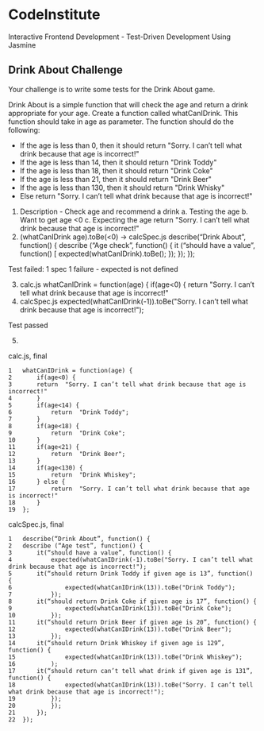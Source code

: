 # CodeInstitute

Interactive Frontend Development - Test-Driven Development Using Jasmine

## Drink About Challenge


Your challenge is to write some tests for the Drink About game.

Drink About is a simple function that will check the age and return a drink appropriate for your age. Create a function called whatCanIDrink. This function should take in age as parameter. The function should do the following:

-   If the age is less than 0, then it should return "Sorry. I can’t tell what drink because that age is incorrect!"
-   If the age is less than 14, then it should return "Drink Toddy"
-   If the age is less than 18, then it should return "Drink Coke"
-   If the age is less than 21, then it should return "Drink Beer"
-   If the age is less than 130, then it should return "Drink Whisky"
-   Else return "Sorry. I can’t tell what drink because that age is incorrect!"

1.  Description - Check age and recommend a drink
        a. Testing the age
        b. Want to get age  <0
        c. Expecting the age return "Sorry. I can’t tell what drink because that        age is incorrect!"
2.  (whatCanIDrink age).toBe(<0) -> calcSpec.js
describe(“Drink About”, function() {
	describe (“Age check”, function() {
		it (“should have a value”, function() [
			expected(whatCanIDrink).toBe();
		});
	});
});
 
Test failed: 1 spec 1 failure - expected is not defined

3.	calc.js
whatCanIDrink = function(age) {
		if(age<0) {
		return  "Sorry. I can’t tell what drink because that age is incorrect!"
4.	calcSpec.js
	expected(whatCanIDrink(-1)).toBe("Sorry. I can’t tell what drink because that age is incorrect!");
 
Test passed
 
5.	
calc.js, final
```
1   whatCanIDrink = function(age) {
2   	if(age<0) {
3   	return  "Sorry. I can’t tell what drink because that age is incorrect!"
4	    }
5       if(age<14) {
6   		return  "Drink Toddy";
7   	}
8       if(age<18) {
9		    return  "Drink Coke";
10  	}
11      if(age<21) {
12  		return  "Drink Beer";
13  	}
14      if(age<130) {
15  		return  "Drink Whiskey";
16  	} else {
17   		return  "Sorry. I can’t tell what drink because that age is incorrect!"
18      }
19  };
```
 
calcSpec.js, final
```
1   describe(“Drink About”, function() {
2   describe (“Age test”, function() {
3 	    it(“should have a value”, function() {
4		    expected(whatCanIDrink(-1).toBe("Sorry. I can’t tell what drink because that age is incorrect!");
5	    it(“should return Drink Toddy if given age is 13”, function() {
6			    expected(whatCanIDrink(13)).toBe("Drink Toddy");
7		    });
8       it(“should return Drink Coke if given age is 17”, function() {
9			    expected(whatCanIDrink(13)).toBe("Drink Coke");
10		    });
11      it(“should return Drink Beer if given age is 20”, function() {
12			    expected(whatCanIDrink(13)).toBe("Drink Beer");
13		    });
14      it(“should return Drink Whiskey if given age is 129”, function() {
15			    expected(whatCanIDrink(13)).toBe("Drink Whiskey");
16		    );
17      it(“should return can’t tell what drink if given age is 131”, function() {
18			    expected(whatCanIDrink(13)).toBe("Sorry. I can’t tell what drink because that age is incorrect!");
19		    });
20		    });
21	    });
22  });
```